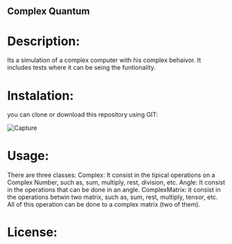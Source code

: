 ## Complex Quantum

# Description:
   Its a simulation of a complex computer with his complex behaivor. It includes tests where it can be seing the funtionality.

# Instalation:
   you can clone or download this repository using GIT:
   
   ![Capture](https://user-images.githubusercontent.com/53835484/64199947-174b6280-ce51-11e9-83ec-5fb7ce18778e.PNG)
  
# Usage:
   There are three classes:
   Complex: It consist in the tipical operations on a Complex Number, such as, sum, multiply, rest, division, etc.
   Angle: It consist in the operations that can be done in an angle.
   ComplexMatrix: it consist in the operations betwin two matrix, such as, sum, rest, multiply, tensor, etc. All of this operation can 
   be done to a complex matrix (two of them).
   
# License:
   
   
